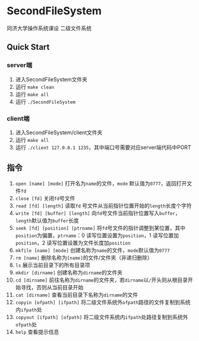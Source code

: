 # SecondFileSystem

同济大学操作系统课设 二级文件系统

## Quick Start

### server端

1. 进入SecondFileSystem文件夹
2. 运行 `make clean`
3. 运行 `make all`
4. 运行 `./SecondFileSystem`

### client端

1. 进入SecondFileSystem/client文件夹
2. 运行 `make all`
3. 运行 `./client 127.0.0.1 1235`，其中端口号需要对应server端代码中PORT

## 指令

1. `open [name] [mode]` 打开名为`name`的文件，`mode` 默认值为`0777`，返回打开文件`fd`
2. `close [fd]` 关闭`fd`号文件
3. `read [fd] [length]` 读取`fd` 号文件从当前指针位置开始的`length`长度个字符
4. `write [fd] [buffer] [length]` 向`fd`号文件当前指针位置写入`buffer`， `length`默认值为`buffer`长度
5. `seek [fd] [position] [ptrname]` 将`fd`号文件的指针调整到某位置，其中`position`为偏置，`ptrname`：0 读写位置设置为`position`，1 读写位置加`position`，2 读写位置设置为文件长度加`position`
6. `mkfile [name] [mode]` 创建名称为`name`的文件，`mode`默认值为`0777`
7. `rm [name]` 删除名称为`[name]`的文件/文件夹（非递归删除）
8. `ls` 展示当前目录下的所有目录项
9. `mkdir [dirname]` 创建名称为`dirname`的文件夹
10. `cd [dirname]` 前往名称为`dirname`的文件夹，若`dirname`以`/`开头则从根目录开始寻找，否则从当前目录开始
11. `cat [dirname]`  查看当前目录下名称为`dirname`的文件
12. `copyin [ofpath] [ifpath]` 将二级文件系统外`ofpath`路径的文件复制到系统内`ifpath`处
13. `copyout [ifpath] [ofpath]` 将二级文件系统内`ifpath`处路径复制到系统外`ofpath`处
14. `help` 查看提示信息
